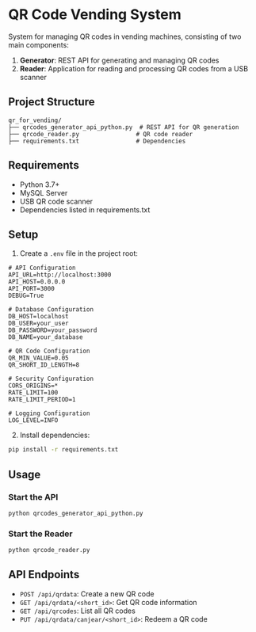 # QR Code Vending System

System for managing QR codes in vending machines, consisting of two main components:

1. **Generator**: REST API for generating and managing QR codes
2. **Reader**: Application for reading and processing QR codes from a USB scanner

## Project Structure

```
qr_for_vending/
├── qrcodes_generator_api_python.py  # REST API for QR generation
├── qrcode_reader.py                # QR code reader
├── requirements.txt                # Dependencies
```

## Requirements

- Python 3.7+
- MySQL Server
- USB QR code scanner
- Dependencies listed in requirements.txt

## Setup

1. Create a `.env` file in the project root:
```env
# API Configuration
API_URL=http://localhost:3000
API_HOST=0.0.0.0
API_PORT=3000
DEBUG=True

# Database Configuration
DB_HOST=localhost
DB_USER=your_user
DB_PASSWORD=your_password
DB_NAME=your_database

# QR Code Configuration
QR_MIN_VALUE=0.05
QR_SHORT_ID_LENGTH=8

# Security Configuration
CORS_ORIGINS=*
RATE_LIMIT=100
RATE_LIMIT_PERIOD=1

# Logging Configuration
LOG_LEVEL=INFO
```

2. Install dependencies:
```bash
pip install -r requirements.txt
```

## Usage

### Start the API
```bash
python qrcodes_generator_api_python.py
```

### Start the Reader
```bash
python qrcode_reader.py
```

## API Endpoints

- `POST /api/qrdata`: Create a new QR code
- `GET /api/qrdata/<short_id>`: Get QR code information
- `GET /api/qrcodes`: List all QR codes
- `PUT /api/qrdata/canjear/<short_id>`: Redeem a QR code 